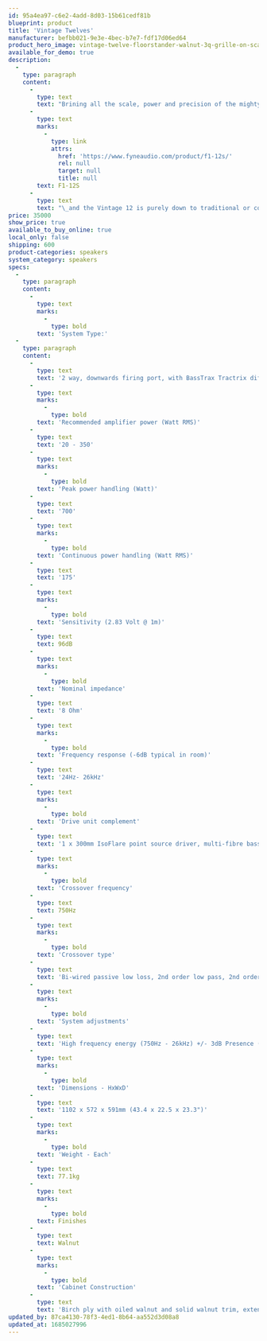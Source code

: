 ```yaml
---
id: 95a4ea97-c6e2-4add-8d03-15b61cedf81b
blueprint: product
title: 'Vintage Twelves'
manufacturer: befbb021-9e3e-4bec-b7e7-fdf17d06ed64
product_hero_image: vintage-twelve-floorstander-walnut-3q-grille-on-scaled.jpg
available_for_demo: true
description:
  -
    type: paragraph
    content:
      -
        type: text
        text: "Brining all the scale, power and precision of the mighty Fyne Audio F1-12S to the Vintage Series’ timeless traditional design, the award winning Vintage Twelve is as stunning to observe as it is to hear. From the deeply grained natural wood veneers wrapping the birch ply cabinets to the burr walnut inlays and sumptuous grilles with machined metal trim, choosing between the\_"
      -
        type: text
        marks:
          -
            type: link
            attrs:
              href: 'https://www.fyneaudio.com/product/f1-12s/'
              rel: null
              target: null
              title: null
        text: F1-12S
      -
        type: text
        text: "\_and the Vintage 12 is purely down to traditional or contemporary personal tastes. The large cabinet construction integrates a proven 300mm (12”) IsoFlare driver with FyneFlute surround, Deep Cryogenically Treated crossovers and Fyne’s unique front mounted Presence control. The lossless, pure analogue dial is a bespoke work of art, perfectly weighted to exude the class and precision that defines the Vintage Series."
price: 35000
show_price: true
available_to_buy_online: true
local_only: false
shipping: 600
product-categories: speakers
system_category: speakers
specs:
  -
    type: paragraph
    content:
      -
        type: text
        marks:
          -
            type: bold
        text: 'System Type:'
  -
    type: paragraph
    content:
      -
        type: text
        text: '2 way, downwards firing port, with BassTrax Tractrix diffuser'
      -
        type: text
        marks:
          -
            type: bold
        text: 'Recommended amplifier power (Watt RMS)'
      -
        type: text
        text: '20 - 350'
      -
        type: text
        marks:
          -
            type: bold
        text: 'Peak power handling (Watt)'
      -
        type: text
        text: '700'
      -
        type: text
        marks:
          -
            type: bold
        text: 'Continuous power handling (Watt RMS)'
      -
        type: text
        text: '175'
      -
        type: text
        marks:
          -
            type: bold
        text: 'Sensitivity (2.83 Volt @ 1m)'
      -
        type: text
        text: 96dB
      -
        type: text
        marks:
          -
            type: bold
        text: 'Nominal impedance'
      -
        type: text
        text: '8 Ohm'
      -
        type: text
        marks:
          -
            type: bold
        text: 'Frequency response (-6dB typical in room)'
      -
        type: text
        text: '24Hz- 26kHz'
      -
        type: text
        marks:
          -
            type: bold
        text: 'Drive unit complement'
      -
        type: text
        text: '1 x 300mm IsoFlare point source driver, multi-fibre bass / midrange cone, with 75mm titanium alloy dome compression tweeter, neodymium magnet system'
      -
        type: text
        marks:
          -
            type: bold
        text: 'Crossover frequency'
      -
        type: text
        text: 750Hz
      -
        type: text
        marks:
          -
            type: bold
        text: 'Crossover type'
      -
        type: text
        text: 'Bi-wired passive low loss, 2nd order low pass, 2nd order high pass, Deep Cryogenically Treated'
      -
        type: text
        marks:
          -
            type: bold
        text: 'System adjustments'
      -
        type: text
        text: 'High frequency energy (750Hz - 26kHz) +/- 3dB Presence (2.5kHz - 5.0kHz) +/- 3dB'
      -
        type: text
        marks:
          -
            type: bold
        text: 'Dimensions - HxWxD'
      -
        type: text
        text: '1102 x 572 x 591mm (43.4 x 22.5 x 23.3")'
      -
        type: text
        marks:
          -
            type: bold
        text: 'Weight - Each'
      -
        type: text
        text: 77.1kg
      -
        type: text
        marks:
          -
            type: bold
        text: Finishes
      -
        type: text
        text: Walnut
      -
        type: text
        marks:
          -
            type: bold
        text: 'Cabinet Construction'
      -
        type: text
        text: 'Birch ply with oiled walnut and solid walnut trim, extensive internal bracing'
updated_by: 87ca4130-78f3-4ed1-8b64-aa552d3d08a8
updated_at: 1685027996
---
```

